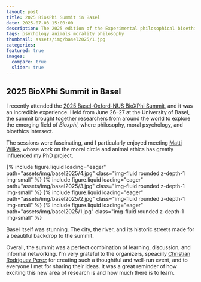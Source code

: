 ```yaml
---
layout: post
title: 2025 BioXPhi Summit in Basel
date: 2025-07-03 15:00:00
description: The 2025 edition of the Experimental philosophical bioethics ("BioXPhi") Summit 
tags: psychology animals morality philosophy
thumbnail: assets/img/basel2025/1.jpg
categories:
featured: true
images:
  compare: true
  slider: true
---
```


## 2025 BioXPhi Summit in Basel

I recently attended the <a href='https://ibmb.unibas.ch/en/public-outreach/projects-to-the-public/basel-oxford-nus-bioxphi-summit-2025/'>2025 Basel-Oxford-NUS BioXPhi Summit</a>, and it was an incredible experience. Held from June 26–27 at the University of Basel, the summit brought together researchers from around the world to explore the emerging field of *Bioxphi*, where philosophy, moral psychology, and bioethics intersect.

The sessions were fascinating, and I particularly enjoyed meeting <a href= 'https://www.mattiwilks.com'>Matti Wilks</a>, whose work on the moral circle and animal ethics has greatly influenced my PhD project.

<swiper-container keyboard="true" navigation="true" pagination="true" pagination-clickable="true" pagination-dynamic-bullets="true" rewind="true">
  <swiper-slide>{% include figure.liquid loading="eager" path="assets/img/basel2025/4.jpg" class="img-fluid rounded z-depth-1 img-small" %}</swiper-slide>
  <swiper-slide>{% include figure.liquid loading="eager" path="assets/img/basel2025/3.jpg" class="img-fluid rounded z-depth-1 img-small" %}</swiper-slide>
  <swiper-slide>{% include figure.liquid loading="eager" path="assets/img/basel2025/2.jpg" class="img-fluid rounded z-depth-1 img-small" %}</swiper-slide>
  <swiper-slide>{% include figure.liquid loading="eager" path="assets/img/basel2025/1.jpg" class="img-fluid rounded z-depth-1 img-small" %}</swiper-slide>
  </swiper-container>


Basel itself was stunning. The city, the river, and its historic streets made for a beautiful backdrop to the summit.

Overall, the summit was a perfect combination of learning, discussion, and informal networking. I’m very grateful to the organizers, speacilly <a href='https://ibmb.unibas.ch/en/persons/christian-rodriguez/cv-of-christian-rodriguez/'>Christian Rodriguez Perez</a> for creating such a thoughtful and well-run event, and to everyone I met for sharing their ideas. It was a great reminder of how exciting this new area of research is and how much there is to learn.

